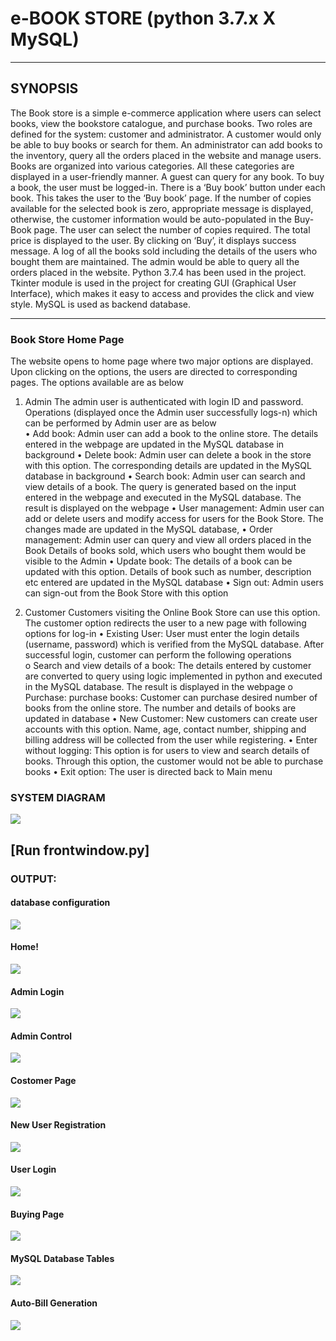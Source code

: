 # e-BOOK STORE (python 3.7.x X MySQL)


---

## SYNOPSIS 

The Book store is a simple e-commerce application where users can  select books, view the bookstore catalogue, and purchase books. 
Two roles are defined for the system: customer and administrator. A  customer would only be able to buy books or search for them. An  administrator can add books to the inventory, query all the orders  placed in the website and manage users. 
Books are organized into various categories. All these categories are  displayed in a user-friendly manner. 
A guest can query for any book. To buy a book, the user must be  logged-in. There is a ‘Buy book’ button under each book. This takes  the user to the ‘Buy book’ page. If the number of copies available for  the selected book is zero, appropriate message is displayed, otherwise,  the customer information would be auto-populated in the Buy-Book page. The user can select the number of copies required. The total  price is displayed to the user. By clicking on ‘Buy’, it displays  success message. 
A log of all the books sold including the details of the users who  bought them are maintained. The admin would be able to query all the  orders placed in the website. 
Python 3.7.4 has been used in the project. Tkinter module is used in  the project for creating GUI (Graphical User Interface), which makes  it easy to access and provides the click and view style. MySQL is  used as backend database.


---

### Book Store Home Page 
The website opens to home page where two major options are  displayed. Upon clicking on the options, the users are directed to  corresponding pages. The options available are as below  

1) Admin 
The admin user is authenticated with login ID and password.  Operations (displayed once the Admin user successfully logs-n)  which can be performed by Admin user are as below  
• Add book: Admin user can add a book to the online store. The  details entered in the webpage are updated in the MySQL  database in background 
• Delete book: Admin user can delete a book in the store with this  option. The corresponding details are updated in the MySQL  database in background 
• Search book: Admin user can search and view details of a book.  The query is generated based on the input entered in the  webpage and executed in the MySQL database. The result is  displayed on the webpage 
• User management: Admin user can add or delete users and  modify access for users for the Book Store. The changes made  are updated in the MySQL database, 
• Order management: Admin user can query and view all orders  placed in the Book Details of books sold, which users who  bought them would be visible to the Admin 
• Update book: The details of a book can be updated with this  option. Details of book such as number, description etc entered  are updated in the MySQL database 
• Sign out: Admin users can sign-out from the Book Store with  this option

2) Customer 
Customers visiting the Online Book Store can use this option. The  customer option redirects the user to a new page with following  options for log-in 
• Existing User: User must enter the login details (username,  password) which is verified from the MySQL database. After  successful login, customer can perform the following operations  
o Search and view details of a book: The details entered by  customer are converted to query using logic implemented  in python and executed in the MySQL database. The result  is displayed in the webpage 
o Purchase: purchase books: Customer can purchase desired  number of books from the online store. The number and  details of books are updated in database 
• New Customer: New customers can create user accounts with  this option. Name, age, contact number, shipping and billing  address will be collected from the user while registering. 
• Enter without logging: This option is for users to view and  search details of books. Through this option, the customer  would not be able to purchase books 
• Exit option: The user is directed back to Main menu

### SYSTEM DIAGRAM
![](https://i.imgur.com/uUGdg9N.png)

[Run frontwindow.py]
---

### OUTPUT:

#### database configuration 
![](https://i.imgur.com/Cw82IBd.png)

#### Home!
![](https://i.imgur.com/e85SVVg.png)

#### Admin Login
![](https://i.imgur.com/OzjyaXe.png)

#### Admin Control
![](https://i.imgur.com/3cPLRxF.png)

#### Costomer Page
![](https://i.imgur.com/sqbMUUC.png)

#### New User Registration
![](https://i.imgur.com/1IXIfZx.png)

#### User Login
![](https://i.imgur.com/wi2LVFY.png)

#### Buying Page
![](https://i.imgur.com/TT7r43o.png)

#### MySQL Database Tables
![](https://i.imgur.com/Dixr6e3.png)

#### Auto-Bill Generation
![](https://i.imgur.com/ofJgQyL.png)
